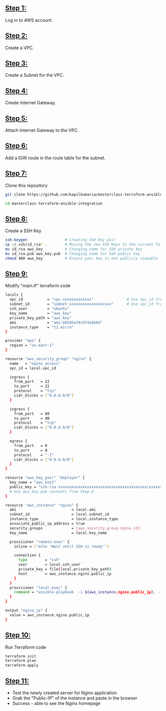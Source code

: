 ## <u>Step 1:</u>

Log in to AWS account.

## <u>Step 2:</u>

Create a VPC.

## <u>Step 3:</u>

Create a Subnet for the VPC.

## <u>Step 4:</u>

Create Internet Gateway.

## <u>Step 5:</u>

Attach Internet Gateway to the VPC.

## <u>Step 6:</u>

Add a IGW route in the route table for the subnet.

## <u>Step 7:</u>

Clone this repository
```sh
git clone https://github.com/kapilkumaria/masterclass-terraform-ansible-integration.git
```
```sh
cd masterclass-terraform-ansible-integration
```
## <u>Step 8:</u>

Create a SSH Key
```sh
ssh-keygen                 # Creating SSH Key pair
cp ~/.ssh/id_rsa* .        # Moving the new SSH Keys to the current folder
mv id_rsa aws_key          # Changing name for SSH private key
mv id_rsa.pub aws_key.pub  # Changing name for SSH public key
chmod 400 aws_key          # Ensure your key is not publicly viewable
```
## <u>Step 9:</u>

Modify "main.tf" terraform code

```sh
locals {
  vpc_id           = "vpc-xxxxxxxxxxxxx"               # Use vpc_id from Step-2
  subnet_id        = "subnet-xxxxxxxxxxxxxxxxxxx"      # Use vpc_id from Step-3
  ssh_user         = "ubuntu"                        
  key_name         = "aws_key"
  private_key_path = "aws_key"
  ami              = "ami-04505e74c0741db8d"         
  instance_type    = "t2.micro"
}

provider "aws" {
  region = "us-east-1"
}

resource "aws_security_group" "nginx" {
  name   = "nginx_access"
  vpc_id = local.vpc_id

  ingress {
    from_port   = 22
    to_port     = 22
    protocol    = "tcp"
    cidr_blocks = ["0.0.0.0/0"]
  }

  ingress {
    from_port   = 80
    to_port     = 80
    protocol    = "tcp"
    cidr_blocks = ["0.0.0.0/0"]
  }

  egress {
    from_port   = 0
    to_port     = 0
    protocol    = "-1"
    cidr_blocks = ["0.0.0.0/0"]
  }
}

resource "aws_key_pair" "deployer" {
  key_name = "aws_key1"
  public_key = "ssh-rsa xxxxxxxxxxxxxxxxxxxxxxxxxxxxxxxxxxxxxxxx/xxxxxxxxxxxxxxxxxxxxxxxxxxxxxxxxxxxxxxxxxxxxxxxxxxxxxxxxxxxxxxxxxxxxxxxxxxxxxxxxxxxxxxxxxxxxxxxxxxxxxxxxxxxxxxxxxxxxxxxxxxxxxxxxxxxxxxxxxxxxxxxxxxxxxxxxxxxxxxxxxxxxxxxxxxxxxxxxxxxxxxxxxxxxxxxxxxxxxxxxxxxxxxxxxxxxxxxxxxxxxxxxxxxxxxxxxxxxxxxxxxxxxxxxxxxxxxxxxxxxxxxxxxxxxxxxxxxxxxxxxxxxxxxxxxxxxxxxxxxxxxxxxxxxxxxxxxxxxxxxxxxxxxxxxxxxxxxxxxxxxxxxxxxxxxxxxxxxxxxxxxxxxxxxxxxxxxxxxxxxxxxxxxxxxxxxxx"
  # Use aws_key.pub contents from Step-8
}

resource "aws_instance" "nginx" {
  ami                         = local.ami
  subnet_id                   = local.subnet_id
  instance_type               = local.instance_type
  associate_public_ip_address = true
  security_groups             = [aws_security_group.nginx.id]
  key_name                    = local.key_name

  provisioner "remote-exec" {
    inline = ["echo 'Wait until SSH is ready'"]

    connection {
      type        = "ssh"
      user        = local.ssh_user
      private_key = file(local.private_key_path)
      host        = aws_instance.nginx.public_ip
    }
  }
  provisioner "local-exec" {
    command = "ansible-playbook  -i ${aws_instance.nginx.public_ip}, --private-key ${local.private_key_path} nginx.yaml"
  }
}

output "nginx_ip" {
  value = aws_instance.nginx.public_ip
}
```
## <u>Step 10:</u>

Run Terraform code
```sh
terraform init
terraform plan
terraform apply
```
## <u>Step 11:</u>

- Test the newly created server for Nginx application
- Grab the "Public-IP" of the instance and paste in the browser
- Success - able to see the Nginx homepage